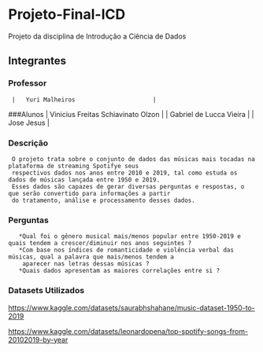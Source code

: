 # Projeto-Final-ICD
Projeto da disciplina de Introdução a Ciência de Dados
## Integrantes
### Professor
     |   Yuri Malheiros                      |
###Alunos
     |   Vinicius Freitas Schiavinato Olzon  |
     |   Gabriel de Lucca Vieira             |
     |   Jose Jesus                          |

### Descrição
     O projeto trata sobre o conjunto de dados das músicas mais tocadas na plataforma de streaming Spotifye seus 
     respectivos dados nos anos entre 2010 e 2019, tal como estuda os dados de músicas lançada entre 1950 e 2019.
     Esses dados são capazes de gerar diversas perguntas e respostas, o que serão convertido para informações a partir
     do tratamento, análise e processamento desses dados.
       
### Perguntas
       *Qual foi o gênero musical mais/menos popular entre 1950-2019 e quais tendem a crescer/diminuir nos anos seguintes ?
       *Com base nos índices de romanticidade e violência verbal das músicas, qual a palavra que mais/menos tendem a 
        aparecer nas letras dessas músicas ?
       *Quais dados apresentam as maiores correlações entre si ?
       
### Datasets Utilizados
https://www.kaggle.com/datasets/saurabhshahane/music-dataset-1950-to-2019

https://www.kaggle.com/datasets/leonardopena/top-spotify-songs-from-20102019-by-year
